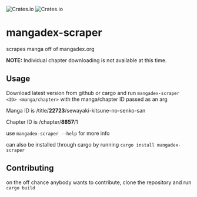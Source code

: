 ![Crates.io](https://img.shields.io/crates/v/mangadex-scraper.svg) ![Crates.io](https://img.shields.io/crates/l/mangadex-scraper.svg)
# mangadex-scraper
scrapes manga off of mangadex.org

__NOTE:__ Individual chapter downloading is not available at this time.

## Usage
Download latest version from github or cargo and run `mangadex-scraper <ID> <manga/chapter>` with the manga/chapter ID passed as an arg

Manga ID is /title/__22723__/sewayaki-kitsune-no-senko-san

Chapter ID is /chapter/__8857__/1

use `mangadex-scraper --help` for more info

can also be installed through cargo by running `cargo install mangadex-scraper` 

## Contributing
on the off chance anybody wants to contribute, clone the repository and run `cargo build`
